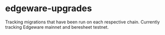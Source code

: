 # edgeware-upgrades

Tracking migrations that have been run on each respective chain. Currently tracking Edgeware mainnet and beresheet testnet.
